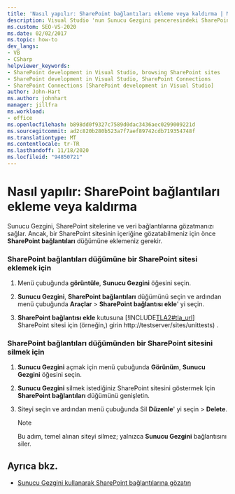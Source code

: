```yaml
---
title: 'Nasıl yapılır: SharePoint bağlantıları ekleme veya kaldırma | Microsoft Docs'
description: Visual Studio 'nun Sunucu Gezgini penceresindeki SharePoint bağlantıları düğümünü kullanarak SharePoint bağlantıları ekleyin veya kaldırın.
ms.custom: SEO-VS-2020
ms.date: 02/02/2017
ms.topic: how-to
dev_langs:
- VB
- CSharp
helpviewer_keywords:
- SharePoint development in Visual Studio, browsing SharePoint sites
- SharePoint development in Visual Studio, SharePoint Connections
- SharePoint Connections [SharePoint development in Visual Studio]
author: John-Hart
ms.author: johnhart
manager: jillfra
ms.workload:
- office
ms.openlocfilehash: b898dd0f9327c7589d0dac3436aec0299009221d
ms.sourcegitcommit: ad2c820b280b523a7f7aef89742cdb719354748f
ms.translationtype: MT
ms.contentlocale: tr-TR
ms.lasthandoff: 11/18/2020
ms.locfileid: "94850721"
---
```

# <a name="how-to-add-or-remove-sharepoint-connections"></a>Nasıl yapılır: SharePoint bağlantıları ekleme veya kaldırma
  Sunucu Gezgini, SharePoint sitelerine ve veri bağlantılarına gözatmanızı sağlar. Ancak, bir SharePoint sitesinin içeriğine gözatabilmeniz için önce **SharePoint bağlantıları** düğümüne eklemeniz gerekir.

### <a name="to-add-a-sharepoint-site-to-the-sharepoint-connections-node"></a>SharePoint bağlantıları düğümüne bir SharePoint sitesi eklemek için

1. Menü çubuğunda **görüntüle**, **Sunucu Gezgini** öğesini seçin.

2. **Sunucu Gezgini**, **SharePoint bağlantıları** düğümünü seçin ve ardından menü çubuğunda **Araçlar**  >  **SharePoint bağlantısı ekle**' yi seçin.

3. **SharePoint bağlantısı ekle** kutusuna [!INCLUDE[TLA2#tla_url](../sharepoint/includes/tla2sharptla-url-md.md)] SharePoint sitesi için (örneğin,) girin http://testserver/sites/unittests) .

### <a name="to-delete-a-sharepoint-site-from-the-sharepoint-connections-node"></a>SharePoint bağlantıları düğümünden bir SharePoint sitesini silmek için

1. **Sunucu Gezgini** açmak için menü çubuğunda **Görünüm**, **Sunucu Gezgini** öğesini seçin.

2. **Sunucu Gezgini** silmek istediğiniz SharePoint sitesini göstermek Için **SharePoint bağlantıları** düğümünü genişletin.

3. Siteyi seçin ve ardından menü çubuğunda Sil **Düzenle**' yi seçin  >  **Delete**.

    > [!NOTE]
    > Bu adım, temel alınan siteyi silmez; yalnızca **Sunucu Gezgini** bağlantısını siler.

## <a name="see-also"></a>Ayrıca bkz.
- [Sunucu Gezgini kullanarak SharePoint bağlantılarına gözatın](../sharepoint/browsing-sharepoint-connections-using-server-explorer.md)
